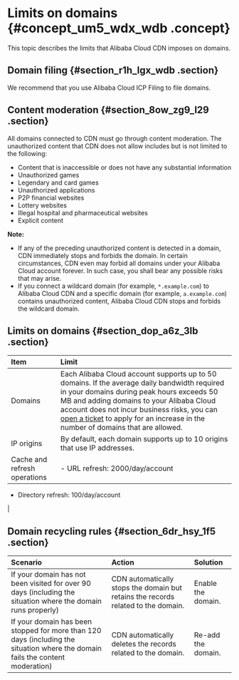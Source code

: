 # Limits on domains {#concept_um5_wdx_wdb .concept}

This topic describes the limits that Alibaba Cloud CDN imposes on domains.

## Domain filing {#section_r1h_lgx_wdb .section}

We recommend that you use Alibaba Cloud ICP Filing to file domains.

## Content moderation {#section_8ow_zg9_l29 .section}

All domains connected to CDN must go through content moderation. The unauthorized content that CDN does not allow includes but is not limited to the following:

-   Content that is inaccessible or does not have any substantial information
-   Unauthorized games
-   Legendary and card games
-   Unauthorized applications
-   P2P financial websites
-   Lottery websites
-   Illegal hospital and pharmaceutical websites
-   Explicit content

**Note:** 

-   If any of the preceding unauthorized content is detected in a domain, CDN immediately stops and forbids the domain. In certain circumstances, CDN even may forbid all domains under your Alibaba Cloud account forever. In such case, you shall bear any possible risks that may arise.
-   If you connect a wildcard domain \(for example, `*.example.com`\) to Alibaba Cloud CDN and a specific domain \(for example, `a.example.com`\) contains unauthorized content, Alibaba Cloud CDN stops and forbids the wildcard domain.

## Limits on domains {#section_dop_a6z_3lb .section}

|Item|Limit|
|:---|:----|
|Domains|Each Alibaba Cloud account supports up to 50 domains. If the average daily bandwidth required in your domains during peak hours exceeds 50 MB and adding domains to your Alibaba Cloud account does not incur business risks, you can [open a ticket](https://workorder.console.aliyun.com/console.htm?lang=&accounttraceid=3c62958a-b7f1-4439-b87b-5f59ed3e9704#/ticket/add?productCode=cdn) to apply for an increase in the number of domains that are allowed.|
|IP origins|By default, each domain supports up to 10 origins that use IP addresses.|
|Cache and refresh operations| -   URL refresh: 2000/day/account
-   Directory refresh: 100/day/account

 |

## Domain recycling rules {#section_6dr_hsy_1f5 .section}

|Scenario|Action|Solution|
|:-------|:-----|:-------|
|If your domain has not been visited for over 90 days \(including the situation where the domain runs properly\)|CDN automatically stops the domain but retains the records related to the domain.|Enable the domain.|
|If your domain has been stopped for more than 120 days \(including the situation where the domain fails the content moderation\)|CDN automatically deletes the records related to the domain.|Re-add the domain.|

